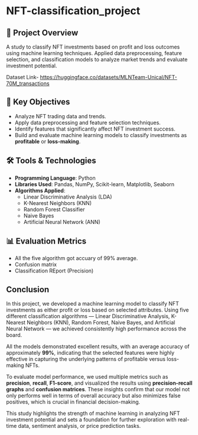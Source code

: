 # NFT-classification_project
## 📌 Project Overview
A study to classify NFT investments based on profit and loss outcomes using machine learning techniques. Applied data preprocessing, feature selection, and classification models to analyze market trends and evaluate investment potential.

Dataset Link- https://huggingface.co/datasets/MLNTeam-Unical/NFT-70M_transactions

## 🧠 Key Objectives
- Analyze NFT trading data and trends.
- Apply data preprocessing and feature selection techniques.
- Identify features that significantly affect NFT investment success.
- Build and evaluate machine learning models to classify investments as **profitable** or **loss-making**.
  
## 🛠️ Tools & Technologies
- **Programming Language**: Python  
- **Libraries Used**: Pandas, NumPy, Scikit-learn, Matplotlib, Seaborn  
- **Algorithms Applied**:
  - Linear Discriminative Analysis (LDA)
  - K-Nearest Neighbors (KNN)
  - Random Forest Classifier
  - Naive Bayes
  - Artificial Neural Network (ANN)
    
## 📊 Evaluation Metrics
- All the five algorithm got accuary of 99% average.
- Confusion matrix
- Classification REport (Precision)

## Conclusion
In this project, we developed a machine learning model to classify NFT investments as either profit or loss based on selected attributes. Using five different classification algorithms — Linear Discriminative Analysis, K-Nearest Neighbors (KNN), Random Forest, Naive Bayes, and Artificial Neural Network — we achieved consistently high performance across the board.

All the models demonstrated excellent results, with an average accuracy of approximately **99%**, indicating that the selected features were highly effective in capturing the underlying patterns of profitable versus loss-making NFTs.

To evaluate model performance, we used multiple metrics such as **precision**, **recall**, **F1-score**, and visualized the results using **precision-recall graphs** and **confusion matrices**. These insights confirm that our model not only performs well in terms of overall accuracy but also minimizes false positives, which is crucial in financial decision-making.

This study highlights the strength of machine learning in analyzing NFT investment potential and sets a foundation for further exploration with real-time data, sentiment analysis, or price prediction tasks.




